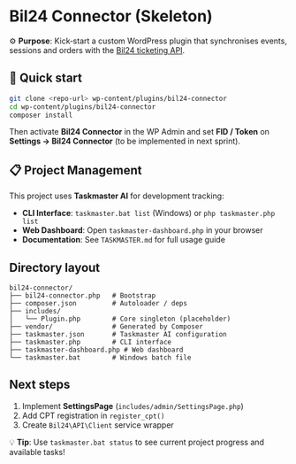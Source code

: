 # Bil24 Connector (Skeleton)

⚙️ **Purpose**: Kick‑start a custom WordPress plugin that synchronises events, sessions and orders with the [Bil24 ticketing API](https://bil24.pro/).

## 🚀 Quick start

```bash
git clone <repo-url> wp-content/plugins/bil24-connector
cd wp-content/plugins/bil24-connector
composer install
```

Then activate **Bil24 Connector** in the WP Admin and set **FID / Token** on **Settings → Bil24 Connector** (to be implemented in next sprint).

## 📋 Project Management

This project uses **Taskmaster AI** for development tracking:

- **CLI Interface**: `taskmaster.bat list` (Windows) or `php taskmaster.php list`
- **Web Dashboard**: Open `taskmaster-dashboard.php` in your browser
- **Documentation**: See `TASKMASTER.md` for full usage guide

## Directory layout

```
bil24-connector/
├── bil24-connector.php   # Bootstrap
├── composer.json         # Autoloader / deps
├── includes/
│   └── Plugin.php        # Core singleton (placeholder)
├── vendor/               # Generated by Composer
├── taskmaster.json       # Taskmaster AI configuration
├── taskmaster.php        # CLI interface
├── taskmaster-dashboard.php # Web dashboard
└── taskmaster.bat        # Windows batch file
```

## Next steps

1. Implement **SettingsPage** (`includes/admin/SettingsPage.php`)
2. Add CPT registration in `register_cpt()`
3. Create `Bil24\API\Client` service wrapper

💡 **Tip**: Use `taskmaster.bat status` to see current project progress and available tasks!

